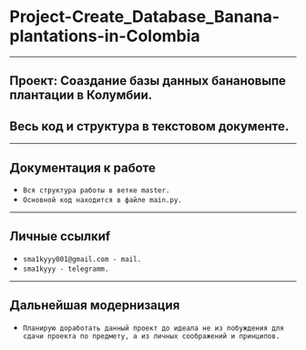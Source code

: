 # Project-Create_Database_Banana-plantations-in-Colombia

______________________________________________________________________________________________________________________________________________________________________
## Проект: Соаздание базы данных банановыпе плантации в Колумбии.
## Весь код и структура в текстовом документе.
_______________________________________________________________________________________________________________________________________________________________________
## Документация к работе
* `Вся структура работы в ветке master.`
* `Основной код находится в файле main.py.`
_______________________________________________________________________________________________________________________________________________________________________
## Личные ссылкиf
* `sma1kyyy001@gmail.com - mail.` 
* `sma1kyyy - telegramm.`
_______________________________________________________________________________________________________________________________________________________________________
## Дальнейшая модернизация
* `Планирую доработать данный проект до идеала не из побуждения для сдачи проекта по предмету, а из личных соображений и принципов.`
